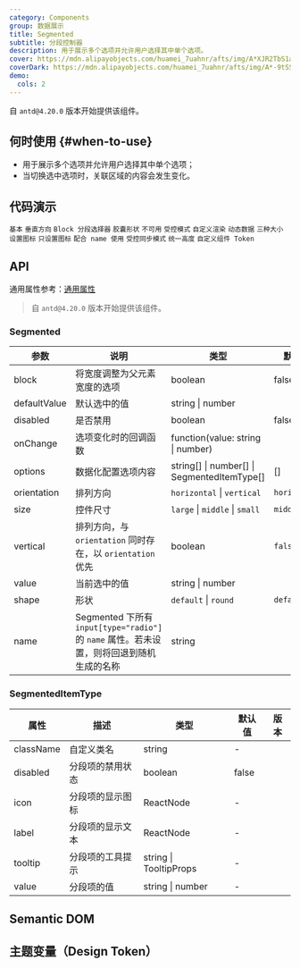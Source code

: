 ```yaml
---
category: Components
group: 数据展示
title: Segmented
subtitle: 分段控制器
description: 用于展示多个选项并允许用户选择其中单个选项。
cover: https://mdn.alipayobjects.com/huamei_7uahnr/afts/img/A*XJR2TbS1aaQAAAAAAAAAAAAADrJ8AQ/original
coverDark: https://mdn.alipayobjects.com/huamei_7uahnr/afts/img/A*-9tSSoO_MkIAAAAAAAAAAAAADrJ8AQ/original
demo:
  cols: 2
---
```


自 `antd@4.20.0` 版本开始提供该组件。

## 何时使用 {#when-to-use}

- 用于展示多个选项并允许用户选择其中单个选项；
- 当切换选中选项时，关联区域的内容会发生变化。

## 代码演示

<!-- prettier-ignore -->
<code src="./demo/basic.tsx">基本</code>
<code src="./demo/vertical.tsx" version="5.21.0">垂直方向</code>
<code src="./demo/block.tsx">Block 分段选择器</code>
<code src="./demo/shape.tsx" version="5.24.0">胶囊形状</code>
<code src="./demo/disabled.tsx">不可用</code>
<code src="./demo/controlled.tsx">受控模式</code>
<code src="./demo/custom.tsx">自定义渲染</code>
<code src="./demo/dynamic.tsx">动态数据</code>
<code src="./demo/size.tsx">三种大小</code>
<code src="./demo/with-icon.tsx">设置图标</code>
<code src="./demo/icon-only.tsx">只设置图标</code>
<code src="./demo/with-name.tsx" version="5.23.0">配合 name 使用</code>
<code src="./demo/controlled-two.tsx" debug>受控同步模式</code>
<code src="./demo/size-consistent.tsx" debug>统一高度</code>
<code src="./demo/componentToken.tsx" debug>自定义组件 Token</code>

## API

通用属性参考：[通用属性](/docs/react/common-props)

> 自 `antd@4.20.0` 版本开始提供该组件。

### Segmented

| 参数 | 说明 | 类型 | 默认值 | 版本 |
| --- | --- | --- | --- | --- |
| block | 将宽度调整为父元素宽度的选项 | boolean | false |  |
| defaultValue | 默认选中的值 | string \| number |  |  |
| disabled | 是否禁用 | boolean | false |  |
| onChange | 选项变化时的回调函数 | function(value: string \| number) |  |  |
| options | 数据化配置选项内容 | string\[] \| number\[] \| SegmentedItemType\[] | [] |  |
| orientation | 排列方向 | `horizontal` \| `vertical` | `horizontal` |  |
| size | 控件尺寸 | `large` \| `middle` \| `small` | `middle` |  |
| vertical | 排列方向，与 `orientation` 同时存在，以 `orientation` 优先 | boolean | `false` | 5.21.0 |
| value | 当前选中的值 | string \| number |  |  |
| shape | 形状 | `default` \| `round` | `default` | 5.24.0 |
| name | Segmented 下所有 `input[type="radio"]` 的 `name` 属性。若未设置，则将回退到随机生成的名称 | string |  | 5.23.0 |

### SegmentedItemType

| 属性      | 描述             | 类型                   | 默认值 | 版本 |
| --------- | ---------------- | ---------------------- | ------ | ---- |
| className | 自定义类名       | string                 | -      |      |
| disabled  | 分段项的禁用状态 | boolean                | false  |      |
| icon      | 分段项的显示图标 | ReactNode              | -      |      |
| label     | 分段项的显示文本 | ReactNode              | -      |      |
| tooltip   | 分段项的工具提示 | string \| TooltipProps | -      |      |
| value     | 分段项的值       | string \| number       | -      |      |

## Semantic DOM

<code src="./demo/_semantic.tsx" simplify="true"></code>

## 主题变量（Design Token）

<ComponentTokenTable component="Segmented"></ComponentTokenTable>
